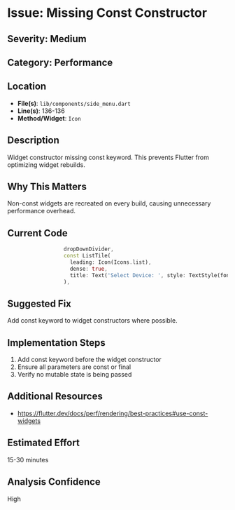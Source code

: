 # Issue: Missing Const Constructor

## Severity: Medium

## Category: Performance

## Location
- **File(s)**: `lib/components/side_menu.dart`
- **Line(s)**: 136-136
- **Method/Widget**: `Icon`

## Description
Widget constructor missing const keyword. This prevents Flutter from optimizing widget rebuilds.

## Why This Matters
Non-const widgets are recreated on every build, causing unnecessary performance overhead.

## Current Code
```dart
                  dropDownDivider,
                  const ListTile(
                    leading: Icon(Icons.list),
                    dense: true,
                    title: Text('Select Device: ', style: TextStyle(fontSize: 16, fontWeight: FontWeight.bold)),
                  ),
```

## Suggested Fix
Add const keyword to widget constructors where possible.

## Implementation Steps
1. Add const keyword before the widget constructor
2. Ensure all parameters are const or final
3. Verify no mutable state is being passed

## Additional Resources
- https://flutter.dev/docs/perf/rendering/best-practices#use-const-widgets

## Estimated Effort
15-30 minutes

## Analysis Confidence
High
